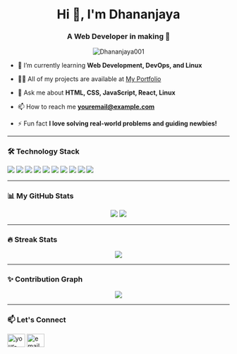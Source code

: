 <h1 align="center">Hi 👋, I'm Dhananjaya</h1>
<h3 align="center">A Web Developer in making 🚀</h3>

<p align="center">
  <img src="https://komarev.com/ghpvc/?username=Dhananjaya001&label=Profile%20views&color=0e75b6&style=flat" alt="Dhananjaya001" />
</p>

- 🌱 I’m currently learning **Web Development, DevOps, and Linux**

- 👨‍💻 All of my projects are available at [My Portfolio](https://your-portfolio-link.com)

- 💬 Ask me about **HTML, CSS, JavaScript, React, Linux**

- 📫 How to reach me **youremail@example.com**

- ⚡ Fun fact **I love solving real-world problems and guiding newbies!**

---

### 🛠️ Technology Stack

<p align="left">
  <img src="https://img.shields.io/badge/C-00599C?style=for-the-badge&logo=c&logoColor=white"/>
  <img src="https://img.shields.io/badge/C++-00599C?style=for-the-badge&logo=c%2B%2B&logoColor=white"/>
  <img src="https://img.shields.io/badge/Java-ED8B00?style=for-the-badge&logo=java&logoColor=white"/>
  <img src="https://img.shields.io/badge/HTML5-E34F26?style=for-the-badge&logo=html5&logoColor=white"/>
  <img src="https://img.shields.io/badge/CSS3-1572B6?style=for-the-badge&logo=css3&logoColor=white"/>
  <img src="https://img.shields.io/badge/JavaScript-F7DF1E?style=for-the-badge&logo=javascript&logoColor=black"/>
  <img src="https://img.shields.io/badge/React-20232A?style=for-the-badge&logo=react&logoColor=61DAFB"/>
  <img src="https://img.shields.io/badge/Node.js-339933?style=for-the-badge&logo=nodedotjs&logoColor=white"/>
  <img src="https://img.shields.io/badge/MongoDB-4EA94B?style=for-the-badge&logo=mongodb&logoColor=white"/>
  <img src="https://img.shields.io/badge/MySQL-00000F?style=for-the-badge&logo=mysql&logoColor=white"/>
</p>

---

### 📊 My GitHub Stats

<p align="center">
  <img src="https://github-readme-stats.vercel.app/api?username=Dhananjaya001&show_icons=true&theme=tokyonight" />
  <img src="https://github-readme-stats.vercel.app/api/top-langs/?username=Dhananjaya001&layout=compact&theme=tokyonight" />
</p>

---

### 🔥 Streak Stats

<p align="center">
  <img src="https://github-readme-streak-stats.herokuapp.com/?user=Dhananjaya001&theme=tokyonight" />
</p>

---

### ✨ Contribution Graph

<p align="center">
  <img src="https://activity-graph.herokuapp.com/graph?username=Dhananjaya001&theme=tokyonight" />
</p>

---

### 📫 Let's Connect

<p align="left">
  <a href="https://linkedin.com/in/your-linkedin" target="blank"><img align="center" src="https://cdn.jsdelivr.net/npm/simple-icons@3.0.1/icons/linkedin.svg" alt="your-linkedin" height="30" width="40" /></a>
  <a href="mailto:youremail@example.com"><img align="center" src="https://cdn.jsdelivr.net/npm/simple-icons@3.0.1/icons/gmail.svg" alt="email" height="30" width="40" /></a>
</p>
